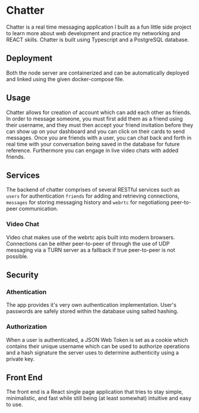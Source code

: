 # Chatter

Chatter is a real time messaging application I built as a fun little side project to learn more about web development and practice my networking and REACT skills. Chatter is built using Typescript and a PostgreSQL database.

## Deployment

Both the node server are containerized and can be automatically deployed and linked using the given docker-compose file.

## Usage

Chatter allows for creation of account which can add each other as friends. In order to message someone, you must first add them as a friend using their username, and they must then accept your friend invitation before they can show up on your dashboard and you can click on their cards to send messages. Once you are friends with a user, you can chat back and forth in real time with your conversation being saved in the database for future reference. Furthermore you can engage in live video chats with added friends.

## Services

The backend of chatter comprises of several RESTful services such as `users` for authentication `friends` for adding and retrieving connections, `messages` for storing messaging history and `webrtc` for negotiationg peer-to-peer communication.

### Video Chat

Video chat makes use of the webrtc apis built into modern browsers. Connections can be either peer-to-peer of through the use of UDP messaging via a TURN server as a fallback if true peer-to-peer is not possible.

## Security

### Athentication

The app provides it's very own authentication implementation. User's passwords are safely stored within the database using salted hashing.

### Authorization

When a user is authenticated, a JSON Web Token is set as a cookie which contains their unique username which can be used to authorize operations and a hash signature the server uses to determine authenticity using a private key.

## Front End

The front end is a React single page application that tries to stay simple, minimalistic, and fast while still being (at least somewhat) intuitive and easy to use.
